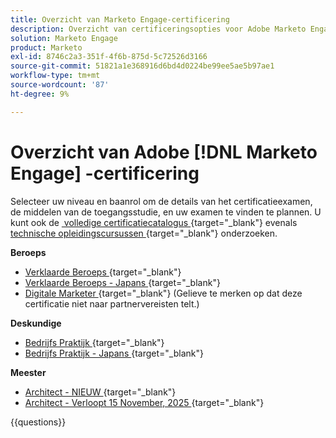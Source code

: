 ```yaml
---
title: Overzicht van Marketo Engage-certificering
description: Overzicht van certificeringsopties voor Adobe Marketo Engage
solution: Marketo Engage
product: Marketo
exl-id: 8746c2a3-351f-4f6b-875d-5c72526d3166
source-git-commit: 51821a1e368916d6bd4d0224be99ee5ae5b97ae1
workflow-type: tm+mt
source-wordcount: '87'
ht-degree: 9%

---
```


# Overzicht van Adobe [!DNL Marketo Engage] -certificering

Selecteer uw niveau en baanrol om de details van het certificatieexamen, de middelen van de toegangsstudie, en uw examen te vinden te plannen. U kunt ook de [&#x200B; volledige certificatiecatalogus &#x200B;](https://certification.adobe.com/certifications){target="_blank"} evenals [&#x200B; technische opleidingscursussen &#x200B;](https://certification.adobe.com/courses/?/courses){target="_blank"} onderzoeken.

**Beroeps**

* [&#x200B; Verklaarde Beroeps &#x200B;](https://certification.adobe.com/certification/engage-professional){target="_blank"} <!--AD0-E555-->
* [&#x200B; Verklaarde Beroeps - Japans &#x200B;](https://certification.adobe.com/certification/engage-professional){target="_blank"} <!--AD0-E555-J-->
* [&#x200B; Digitale Marketer &#x200B;](https://certification.adobe.com/certification/digital-marketer-professional){target="_blank"} (Gelieve te merken op dat deze certificatie niet naar partnervereisten telt.) <!--AD0-E564-->

**Deskundige**

* [&#x200B; Bedrijfs Praktijk &#x200B;](https://certification.adobe.com/certification/marketo-engage-business-practitioner-expert){target="_blank"} <!--AD0-E559-->
* [&#x200B; Bedrijfs Praktijk - Japans &#x200B;](https://certification.adobe.com/certification/marketo-engage-business-practitioner-expert){target="_blank"} <!--AD0-E559-J-->

**Meester**

* [&#x200B; Architect - NIEUW &#x200B;](https://certification.adobe.com/certification/engage-architect-master/1310){target="_blank"} <!--AD0-E563-->
* [&#x200B; Architect - Verloopt 15 November, 2025 &#x200B;](https://certification.adobe.com/certification/marketo-engage-architect-master){target="_blank"} <!--AD0-E560-->

{{questions}}

